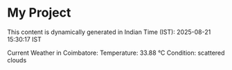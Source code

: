 # My Project

This content is dynamically generated in Indian Time (IST): 2025-08-21 15:30:17 IST


Current Weather in Coimbatore:
Temperature: 33.88 °C
Condition: scattered clouds
